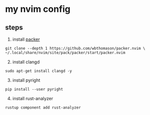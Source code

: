 # my nvim config

## steps

1. install [packer](https://github.com/wbthomason/packer.nvim)

```
git clone --depth 1 https://github.com/wbthomason/packer.nvim \
~/.local/share/nvim/site/pack/packer/start/packer.nvim
```

2. install clangd

```
sudo apt-get install clangd -y
```

3. install pyright

```
pip install --user pyright
```

4. install rust-analyzer

```
rustup component add rust-analyzer
```

